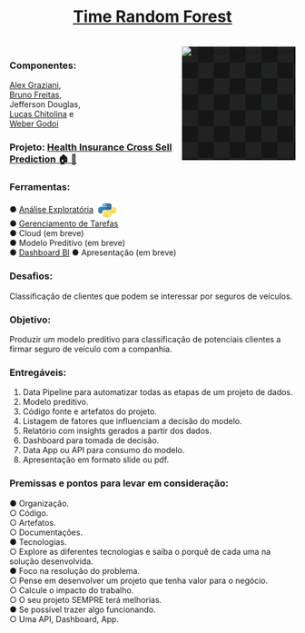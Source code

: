 <h1 align=center><a target="_blank" href="https://demo.gethugothemes.com/liva" rel="nofollow">Time Random Forest</a> <a  target="_blank"></a></h1>
</div>
 <div style="display: inline_block"><br>
<img align="right" img class="giphy-gif-img giphy-img-loaded" src="https://media1.giphy.com/media/4mc6Dsn9gyWTS/200w.gif?cid=ecf05e47bhsy1gj453r24ma84o3sdpb5x0l5uys3qfp3il1h&amp;rid=200w.gif&amp;ct=s" width="200" height="200" alt="car accident smoke Sticker" style="background: url(&quot;data:image/png;base64,iVBORw0KGgoAAAANSUhEUgAAADgAAAA4AQMAAACSSKldAAAABlBMVEUhIiIWFhYoSqvJAAAAGElEQVQY02MAAv7///8PWxqIPwDZw5UGABtgwz2xhFKxAAAAAElFTkSuQmCC&quot;) 0px 0px;">
 </div>
 
### Componentes:  
[Alex Graziani](https://github.com/awildt01),    
[Bruno Freitas](https://github.com/Freitashbruno),  
Jefferson Douglas,    
[Lucas Chitolina](https://github.com/Chitolina) e   
[Weber Godoi](https://github.com/webercg)  

### Projeto: [Health Insurance Cross Sell Prediction 🏠 🏥](https://www.kaggle.com/anmolkumar/health-insurance-cross-sell-prediction)

### Ferramentas:

● [Análise Exploratória](https://github.com/Chitolina/RandomForestTeam/tree/main/EDA) <img align="center" alt="Jupyter" height="30" width="40" src="https://raw.githubusercontent.com/devicons/devicon/master/icons/python/python-original.svg">  
● [Gerenciamento de Tarefas](https://trello.com/b/Nypkyrp3/randomforest)  
● Cloud (em breve)  
● Modelo Preditivo (em breve)  
● [Dashboard BI](https://github.com/Chitolina/RandomForestTeam/tree/main/BI_RANDOMF)
● Apresentação (em breve)  

### Desafios:

Classificação de clientes que podem se interessar por 
seguros de veículos.

### Objetivo:

Produzir um modelo preditivo para classificação de potenciais clientes a firmar seguro de veículo com a 
companhia.

### Entregáveis:

1. Data Pipeline para automatizar todas as etapas de 
um projeto de dados.
2. Modelo preditivo.
3. Código fonte e artefatos do projeto.
4. Listagem de fatores que influenciam a decisão do 
modelo.
5. Relatório com insights gerados a partir dos dados.
6. Dashboard para tomada de decisão.
7. Data App ou API para consumo do modelo.
8. Apresentação em formato slide ou pdf.

### Premissas e pontos para levar em consideração:  
● Organização.  
○ Código.  
○ Artefatos.  
○ Documentações.  
● Tecnologias.  
○ Explore as diferentes tecnologias e saiba o 
porquê de cada uma na solução desenvolvida.  
● Foco na resolução do problema.  
○ Pense em desenvolver um projeto que tenha 
valor para o negócio.  
○ Calcule o impacto do trabalho.  
○ O seu projeto SEMPRE terá melhorias.  
● Se possível trazer algo funcionando.  
○ Uma API, Dashboard, App.  

